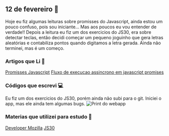 ## 12 de fevereiro :pushpin:

Hoje eu fiz algumas leituras sobre promisses do Javascript, ainda estou um pouco confuso, pois sou iniciante... Mas aos poucos eu vou entender de verdade!!
Depois a leitura eu fiz um dos exercicios do JS30, era sobre detectar teclas, então decidi começar um pequeno joguinho que gera letras aleatórias e contabiliza pontos quando digitamos a letra gerada. Ainda não terminei, mas é um começo.

### Artigos que Li :newspaper:

[Promisses Javascript](https://developers.google.com/web/fundamentals/primers/promises)
[Fluxo de execucao assincrono em javascript promises](https://tableless.com.br/fluxo-de-execucao-assincrono-em-javascript-promises/)

### Códigos que escrevi :computer:

Eu fiz um dos exercicios do JS30, porém ainda não subi para o git.
Iniciei o app, mas ele ainda tem algumas bugs.
![Print do webapp](https://i.imgur.com/OfOoYca.png)


### Materias que utilizei para estudo :scroll:
[Developer Mozilla](https://developer.mozilla.org/pt-BR)
[JS30](https://javascript30.com)







